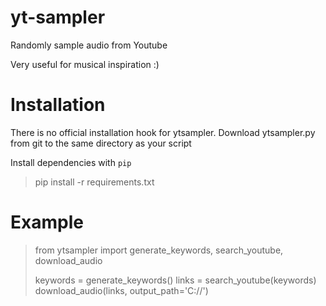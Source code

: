 # yt-sampler
Randomly sample audio from Youtube

Very useful for musical inspiration :)

# Installation
There is no official installation hook for ytsampler. Download ytsampler.py from git to the same directory as your script

Install dependencies with `pip`
> pip install -r requirements.txt

# Example

> from ytsampler import generate_keywords, search_youtube, download_audio
>
> keywords = generate_keywords()
> links = search_youtube(keywords)
> download_audio(links, output_path='C://')
